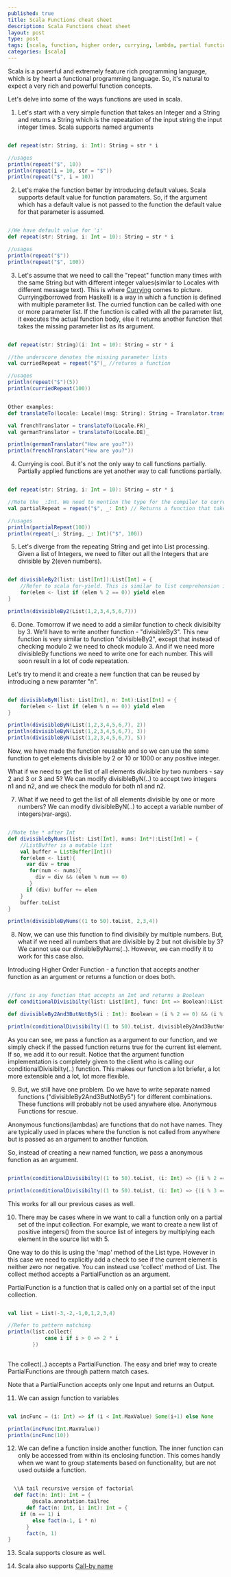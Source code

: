 ```yaml
---
published: true
title: Scala Functions cheat sheet
description: Scala Functions cheat sheet
layout: post
type: post
tags: [scala, function, higher order, currying, lambda, partial function]
categories: [scala]
---
```


Scala is a powerful and extremely feature rich programming language, which is by heart a functional programming language. So, it's natural to expect a very rich and powerful function concepts.

Let's delve into some of the ways functions are used in scala.

1) Let's start with a very simple function that takes an Integer and a String and returns a String which is the repeatation of the input string the input integer times. Scala supports named arguments

```scala

def repeat(str: String, i: Int): String = str * i

//usages
println(repeat("$", 10))
println(repeat(i = 10, str = "$"))
println(repeat("$", i = 10))

```

2) Let's make the function better by introducing default values. Scala supports default value for function paramaters. So, if the argument which has a default value is not passed to the function the default value for that parameter is assumed.

```scala

//We have default value for 'i'
def repeat(str: String, i: Int = 10): String = str * i

//usages
println(repeat("$"))
println(repeat("$", 100))

```

3) Let's assume that we need to call the "repeat" function many times with the same String but with different integer values(similar to Locales with different message text). This is where [Currying](http://docs.scala-lang.org/tutorials/tour/currying.html) comes to picture. Currying(borrowed from Haskell) is a way in which a function is defined with multiple parameter list. The curried function can be called with one or more parameter list. If the function is called with all the parameter list, it executes the actual function body, else it returns another function that takes the missing parameter list as its argument.

```scala

def repeat(str: String)(i: Int = 10): String = str * i

//the underscore denotes the missing parameter lists
val curriedRepeat = repeat("$")_ //returns a function

//usages
println(repeat("$")(5))
println(curriedRepeat(100))


Other examples:
def translateTo(locale: Locale)(msg: String): String = Translator.translate(locale, msg)

val frenchTranslator = translateTo(Locale.FR)_
val germanTranslator = translateTo(Locale.DE)_

println(germanTranslator("How are you?"))
println(frenchTranslator("How are you?"))

```

4) Currying is cool. But it's not the only way to call functions partially. Partially applied functions are yet another way to call functions partially.

```scala

def repeat(str: String, i: Int = 10): String = str * i

//Note the _:Int. We need to mention the type for the compiler to correctly figure out the missing parameter.
val partialRepeat = repeat("$", _: Int) // Returns a function that takes an Int

//usages
println(partialRepeat(100))
println(repeat(_: String, _: Int)("$", 100))

```

5) Let's diverge from the repeating String and get into List processing. Given a list of Integers, we need to filter out all the Integers that are divisible by 2(even numbers).

```scala

def divisibleBy2(list: List[Int]):List[Int] = {
	//Refer to scala for-yield. This is similar to list comprehension in other languages
	for(elem <- list if (elem % 2 == 0)) yield elem
}

println(divisibleBy2(List(1,2,3,4,5,6,7)))

```

6) Done. Tomorrow if we need to add a similar function to check divisibilty by 3. We'll have to write another function - "divisibleBy3". This new function is very similar to function "divisibleBy2", except that instead of checking modulo 2 we need to check modulo 3. And if we need more divisibleBy functions we need to write one for each number. This will soon result in a lot of code repeatation. 
    
  Let's try to mend it and create a new function that can be reused by introducing a new paramter "n".
    
```scala

def divisibleByN(list: List[Int], n: Int):List[Int] = {
	for(elem <- list if (elem % n == 0)) yield elem
}

println(divisibleByN(List(1,2,3,4,5,6,7), 2))
println(divisibleByN(List(1,2,3,4,5,6,7), 3))
println(divisibleByN(List(1,2,3,4,5,6,7), 5))

```
    
  Now, we have made the function reusable and so we can use the same function to get elements divisible by 2 or 10 or 1000 or any positive integer.
    
  What if we need to get the list of all elements divisible by two numbers - say 2 and 3 or 3 and 5? We can modify divisibleByN(..) to accept two integers n1 and n2, and we check the modulo for both n1 and n2. 
    
7) What if we need to get the list of all elements divisible by one or more numbers? We can modify divisibleByN(..) to accept a variable number of integers(var-args).
    
```scala

//Note the * after Int
def divisibleByNums(list: List[Int], nums: Int*):List[Int] = {
	//ListBuffer is a mutable list
	val buffer = ListBuffer[Int]()
	for(elem <- list){
	  var div = true
	   for(num <- nums){
	     div = div && (elem % num == 0)
	   }
	  if (div) buffer += elem
	}
	buffer.toList
}

println(divisibleByNums((1 to 50).toList, 2,3,4))

```
	
8) Now, we can use this function to find divisibily by multiple numbers. But, what if we need all numbers that are divisible by 2 but not divisible by 3? We cannot use our divisibleByNums(..). However, we can modify it to work for this case also. 
    
  Introducing Higher Order Function - a function that accepts another function as an argument or returns a function or does both.
    
```scala

//func is any function that accepts an Int and returns a Boolean
def conditionalDivisibilty(list: List[Int], func: Int => Boolean):List[Int] = for (elem <- list if func(elem)) yield elem

def divisibleBy2And3ButNotBy5(i : Int): Boolean = (i % 2 == 0) && (i % 3 == 0) && (i % 5 != 0)

println(conditionalDivisibilty((1 to 50).toList, divisibleBy2And3ButNotBy5))

```	
 
  As you can see, we pass a function as a argument to our function, and we simply check if the passed function returns true for the current list element. If so, we add it to our result. Notice that the argument function implementation is completely given to the client who is calling our conditionalDivisibilty(..) function. This makes our function a lot briefer, a lot more extensible and a lot, lot more flexible.

9) But, we still have one problem. Do we have to write separate named functions ("divisibleBy2And3ButNotBy5") for different combinations. These functions will probably not be used anywhere else. Anonymous Functions for rescue.

  Anonymous functions(lambdas) are functions that do not have names. They are typically used in places where the function is not called from anywhere but is passed as an argument to another function.
    
  So, instead of creating a new named function, we pass a anonymous function as an argument.
    
```scala

println(conditionalDivisibilty((1 to 50).toList, (i: Int) => {(i % 2 == 0) && (i % 3 == 0) && (i % 5 != 0)}))

println(conditionalDivisibilty((1 to 50).toList, (i: Int) => {(i % 3 == 0) && (i % 5 == 0)}))

```

  This works for all our previous cases as well.


10) There may be cases where in we want to call a function only on a partial set of the input collection. For example, we want to create a new  list of positive integers() from the source list of integers by multiplying each element in the source list with 5.

One way to do this is using the 'map' method of the List type. However in this case we need to explicitly add a check to see if the current element is neither zero nor negative. You can instead use 'collect' method of List. The collect method accepts a PartialFunction as an argument.
    
  PartialFunction is a function that is called only on a partial set of the input collection.
    
```scala

val list = List(-3,-2,-1,0,1,2,3,4)

//Refer to pattern matching
println(list.collect{
    		case i if i > 0 => 2 * i
        })
                
```
    
  The collect(..) accepts a PartialFunction. The easy and brief way to create PartialFunctions are through pattern match cases.
    
  Note that a PartialFunction accepts only one Input and returns an Output.
    
    
11) We can assign function to variables
  
```scala

val incFunc = (i: Int) => if (i < Int.MaxValue) Some(i+1) else None

println(incFunc(Int.MaxValue))
println(incFunc(10))

```
    
    
12) We can define a function inside another function. The inner function can only be accessed from within its enclosing function. 
  This comes handly when we want to group statements based on functionality, but are not used outside a function. 
  
```scala

  \\A tail recursive version of factorial
  def fact(n: Int): Int = {
     	@scala.annotation.tailrec
      def fact(n: Int, i: Int): Int = {
  	if (n == 1) i
        else fact(n-1, i * n)
      }
      fact(n, 1)
}

```

13) Scala supports closure as well.

14) Scala also supports [Call-by name]({{site.url}}/posts/scala-call-by-name.html)

